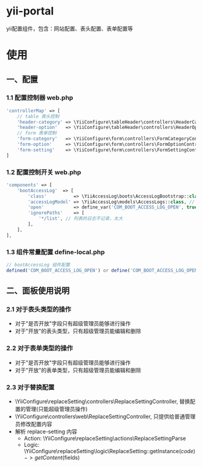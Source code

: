 # yii-portal
yii配置组件，包含：网站配置、表头配置、表单配置等


# 使用
## 一、配置

### 1.1 配置控制器 web.php
```php
'controllerMap' => [
    // table 表头控制
    'header-category' => \YiiConfigure\tableHeader\controllers\HeaderCategoryController::class,
    'header-option'   => \YiiConfigure\tableHeader\controllers\HeaderOptionController::class,
    // form 表单控制
    'form-category'   => \YiiConfigure\form\controllers\FormCategoryController::class,
    'form-option'     => \YiiConfigure\form\controllers\FormOptionController::class,
    'form-setting'    => \YiiConfigure\form\controllers\FormSettingController::class,
]
```

### 1.2 配置控制开关 web.php
```php
'components' => [
    'bootAccessLog'  => [
        'class'          => \YiiAccessLog\boots\AccessLogBootstrap::class,
        'accessLogModel' => \YiiAccessLog\models\AccessLogs::class, // 日志模型类
        'open'           => define_var('COM_BOOT_ACCESS_LOG_OPEN', true), // 开启访问日志
        'ignorePaths'    => [
            '*/list', // 列表的日志不记录，太大
        ],
    ],
],
```

### 1.3 组件常量配置 define-local.php
```php
// bootAccessLog 组件配置
defined('COM_BOOT_ACCESS_LOG_OPEN') or define('COM_BOOT_ACCESS_LOG_OPEN', true); // 开启访问日志

```

## 二、面板使用说明
### 2.1 对于表头类型的操作
- 对于"是否开放"字段只有超级管理员能够进行操作
- 对于"开放"的表头类型，只有超级管理员能编辑和删除


### 2.2 对于表单类型的操作
- 对于"是否开放"字段只有超级管理员能够进行操作
- 对于"开放"的表单类型，只有超级管理员能编辑和删除

### 2.3 对于替换配置
- \YiiConfigure\replaceSetting\controllers\ReplaceSettingController, 替换配置的管理(只能超级管理员操作)
- \YiiConfigure\controllers\web\ReplaceSettingController, 只提供给普通管理员修改配置内容
- 解析 replace-setting 内容
    - Action: \YiiConfigure\replaceSetting\actions\ReplaceSettingParse
    - Logic: \YiiConfigure\replaceSetting\logic\ReplaceSetting::getInstance($code)->getContent($fields)



